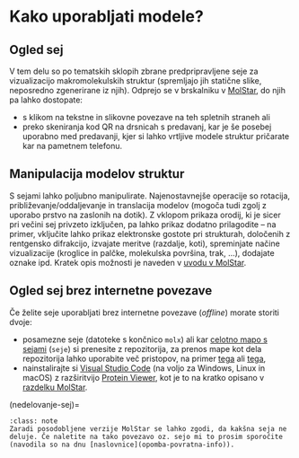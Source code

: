 # Kako uporabljati modele?

## Ogled sej

V tem delu so po tematskih sklopih zbrane predpripravljene seje za vizualizacijo makromolekulskih struktur (spremljajo jih statične slike, neposredno zgenerirane iz njih). Odprejo se v brskalniku v [MolStar](../orodjarna/molstar.md), do njih pa lahko dostopate:
- s klikom na tekstne in slikovne povezave na teh spletnih straneh ali
- preko skeniranja kod QR na drsnicah s predavanj, kar je še posebej uporabno med predavanji, kjer si lahko vrtljive modele struktur pričarate kar na pametnem telefonu.

## Manipulacija modelov struktur

S sejami lahko poljubno manipulirate. Najenostavnejše operacije so rotacija, približevanje/oddaljevanje in translacija modelov (mogoča tudi zgolj z uporabo prstvo na zaslonih na dotik). Z vklopom prikaza orodij, ki je sicer pri večini sej privzeto izključen, pa lahko prikaz dodatno prilagodite – na primer, vključite lahko prikaz elektronske gostote pri strukturah, določenih z rentgensko difrakcijo, izvajate meritve (razdalje, koti), spreminjate načine vizualizacije (kroglice in palčke, molekulska površina, trak, ...), dodajate oznake ipd. Kratek opis možnosti je naveden v [uvodu v MolStar](../orodjarna/molstar).

## Ogled sej brez internetne povezave

Če želite seje uporabljati brez internetne povezave (*offline*) morate storiti dvoje:
- posamezne seje (datoteke s končnico `molx`) ali kar [celotno mapo s sejami](https://github.com/mpavsic/sbio/tree/main/sbio/seje) (`seje`) si prenesite z repozitorija, za prenos mape kot dela repozitorija lahko uporabite več pristopov, na primer [tega](https://www.wikihow.com/Download-a-GitHub-Folder) ali [tega](https://stackoverflow.com/questions/7106012/download-a-single-folder-or-directory-from-a-github-repo),
- nainstalirajte si [Visual Studio Code](https://code.visualstudio.com/) (na voljo za Windows, Linux in macOS) z razširitvijo [Protein Viewer](https://marketplace.visualstudio.com/items?itemName=ArianJamasb.protein-viewer), kot je to na kratko opisano v [razdelku MolStar](molstar-lokalno).


(nedelovanje-sej)=
```{admonition} Nedelovanje sej
:class: note
Zaradi posodobljene verzije MolStar se lahko zgodi, da kakšna seja ne deluje. Če naletite na tako povezavo oz. sejo mi to prosim sporočite (navodila so na dnu [naslovnice](opomba-povratna-info)).
```